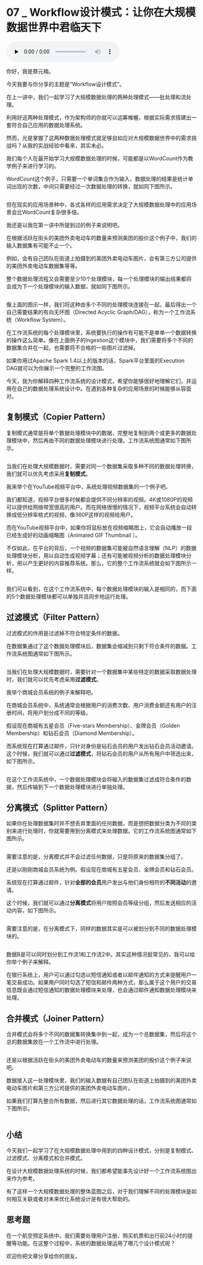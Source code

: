 # 07 _ Workflow设计模式：让你在大规模数据世界中君临天下

<audio id="audio" title="07 | Workflow设计模式：让你在大规模数据世界中君临天下" controls="" preload="none"><source id="mp3" src="https://static001.geekbang.org/resource/audio/5a/94/5a07fa5ef2cd43cc74a419763df7c994.mp3"></audio>

你好，我是蔡元楠。

今天我要与你分享的主题是“Workflow设计模式”。

在上一讲中，我们一起学习了大规模数据处理的两种处理模式——批处理和流处理。

利用好这两种处理模式，作为架构师的你就可以运筹帷幄，根据实际需求搭建出一套符合自己应用的数据处理系统。

然而，光是掌握了这两种数据处理模式就足够自如应对大规模数据世界中的需求挑战吗？从我的实战经验中看来，其实未必。

我们每个人在最开始学习大规模数据处理的时候，可能都是以WordCount作为教学例子来进行学习的。

WordCount这个例子，只需要一个单词集合作为输入，数据处理的结果是统计单词出现的次数，中间只需要经过一次数据处理的转换，就如同下图所示。

<img src="https://static001.geekbang.org/resource/image/1b/9c/1b82384d37d37653721613e49933359c.jpg" alt="">

但在现实的应用场景种中，各式各样的应用需求决定了大规模数据处理中的应用场景会比WordCount复杂很多倍。

我还是以我在第一讲中所提到过的例子来说明吧。

在根据活跃在街头的美团外卖电动车的数量来预测美团的股价这个例子中，我们的输入数据集有可能不止一个。

例如，会有自己团队在街道上拍摄到的美团外卖电动车图片，会有第三方公司提供的美团外卖电动车数据集等等。

整个数据处理流程又会需要至少10个处理模块，每一个处理模块的输出结果都将会成为下一个处理模块的输入数据，就如同下图所示。

<img src="https://static001.geekbang.org/resource/image/bb/a7/bb5bac6c66bca6c3d16172046a84e5a7.jpg" alt="">

像上面的图示一样，我们将这种由多个不同的处理模块连接在一​​起，最后得出一个自己需要结果的有向无环图（Directed Acyclic Graph/DAG），称为一个工作流系统（Workflow System）。

在工作流系统的每个处理模块里，系统要执行的操作有可能不是单单一个数据转换的操作这么简单。像在上面例子的Ingestion这个模块中，我们需要将多个不同的数据集合并在一起，也需要将不合格的一些图片过滤掉。

如果你用过Apache Spark 1.4以上的版本的话，Spark平台里面的Execution DAG就可以为你展示一个完整的工作流图。

今天，我为你解释四种工作流系统的设计模式，希望你能够很好地理解它们，并运用在自己的数据处理系统设计中。在遇到各种复杂的应用场景的时候能够从容面对。

## 复制模式（Copier Pattern）

复制模式通常是将单个数据处理模块中的数据，完整地复制到两个或更多的数据处理模块中，然后再由不同的数据处理模块进行处理。工作流系统图通常如下图所示。

<img src="https://static001.geekbang.org/resource/image/5f/3b/5fa7f641e5d2fd2ca79644c3e3a04f3b.jpg" alt="">

当我们在处理大规模数据时，需要对同一个数据集采取多种不同的数据处理转换，我们就可以优先考虑采用**复制模式**。

我来举个在YouTube视频平台中，系统处理视频数据集的一个例子吧。

我们都知道，视频平台很多时候都会提供不同分辨率的视频。4K或1080P的视频可以提供给网络带宽很高的用户。而在网络很慢的情况下，视频平台系统会自动转换成低分辨率格式的视频，像360P这样的视频给用户。

而在YouTube视频平台中，如果你将鼠标放在视频缩略图上，它会自动播放一段已经生成好的动画缩略图（Animated GIF Thumbnail ）。

不仅如此，在平台的背后，一个视频的数据集可能被自然语言理解（NLP）的数据处理模块分析，用以自动生成视频字幕；还有可能被视频分析的数据处理模块分析，用以产生更好的内容推荐系统。那么，它的整个工作流系统就会如下图所示一样。

<img src="https://static001.geekbang.org/resource/image/33/b9/3353788330d777c427d07d2b1d65e5b9.jpg" alt="">

我们可以看到，在这个工作流系统中，每个数据处理模块的输入是相同的，而下面的5个数据处理模块都可以单独并且同步地运行处理。

## 过滤模式（Filter Pattern）

过滤模式的作用是过滤掉不符合特定条件的数据。

在数据集通过了这个数据处理模块后，数据集会缩减到只剩下符合条件的数据。工作流系统图通常如下图所示。

<img src="https://static001.geekbang.org/resource/image/2e/6c/2ed81b389597b6de86300ef19f95bb6c.jpg" alt="">

当我们在处理大规模数据时，需要针对一个数据集中某些特定的数据采取数据处理时，我们就可以优先考虑采用**过滤模式**。

我举个商城会员系统的例子来解释吧。

在商城会员系统中，系统通常会根据用户的消费次数、用户消费金额还有用户的注册时间，将用户划分成不同的等级。

假设现在商城有五星会员（Five-stars Membership）、金牌会员（Golden Membership）和钻石会员（Diamond Membership）。

而系统现在打算通过邮件，只针对身份是钻石会员的用户发出钻石会员活动邀请。这个时候，我们就可以通过**过滤模式**，将钻石会员的用户从所有用户中筛选出来，如下图所示。

<img src="https://static001.geekbang.org/resource/image/47/0f/47498fc9b2d41c59ffb286d84c4f220f.jpg" alt="">

在这个工作流系统中，一个数据处理模块会将输入的数据集过滤成符合条件的数据，然后传输到下一个数据处理模块进行单独处理。

## 分离模式（Splitter Pattern）

如果你在处理数据集时并不想丢弃里面的任何数据，而是想把数据分类为不同的类别来进行处理时，你就需要用到分离模式来处理数据。它的工作流系统图通常如下图所示。

<img src="https://static001.geekbang.org/resource/image/f2/93/f2e872adf258737f35a9121cf89fad93.jpg" alt="">

需要注意的是，分离模式并不会过滤任何数据，只是将原来的数据集分组了。

还是以刚刚商城会员系统为例。假设现在商城有五星会员、金牌会员和钻石会员。

系统现在打算通过邮件，针对**全部的会员**用户发出与他们身份相符的**不同活动**的邀请。

这个时候，我们就可以通过**分离模式**将用户按照会员等级分组，然后发送相应的活动内容，如下图所示。

<img src="https://static001.geekbang.org/resource/image/c5/85/c5d84c2aab2e02cc6e1d2e9f7c40e185.jpg" alt="">

需要注意的是，在分离模式下，同样的数据其实是可以被划分到不同的数据处理模块的。

<img src="https://static001.geekbang.org/resource/image/8b/15/8b8061a5947b7d7e32fe832290e1ab15.jpg" alt="">

数据B是可以同时划分到工作流1和工作流2中。其实这种情况挺常见的，我可以给你举个例子来解释。

在银行系统上，用户可以通过勾选以短信通知或者以邮件通知的方式来提醒用户一笔交易成功。如果用户同时勾选了短信和邮件两种方式，那么属于这个用户的交易信息既会通过短信通知的数据处理模块来处理，也会通过邮件通知数据处理模块来处理。

## 合并模式（Joiner Pattern）

合并模式会将多个不同的数据集转换集中到一起，成为一个总数据集，然后将这个总的数据集放在一个工作流中进行处理。

<img src="https://static001.geekbang.org/resource/image/a4/4e/a4827ed21e8af58d30371e8ecf1e744e.jpg" alt="">

还是以根据活跃在街头的美团外卖电动车的数量来预测美团的股价这个例子来说吧。

数据接入这一处理模块里，我们的输入数据有自己团队在街道上拍摄到的美团外卖电动车图片和第三方公司提供的美团外卖电动车图片。

如果我们打算先整合所有数据，然后进行其它数据处理的话，工作流系统图通常如下图所示。

<img src="https://static001.geekbang.org/resource/image/1c/ed/1c4bc9aaebc908633da174ba847999ed.jpg" alt="">

## 小结

今天我们一起学习了在大规模数据处理中用到的四种设计模式，分别是复制模式、过滤模式、分离模式和合并模式。

在设计大规模数据处理系统的时候，我们都希望能事先设计好一个工作流系统图出来作为参考。

有了这样一个大规模数据处理的整体蓝图之后，对于我们理解不同的处理模块是如何相互关联或者对未来优化系统设计是有很大帮助的。

## 思考题

在一个航空预定系统中，我们需要处理用户注册、购买机票和出行前24小时的提醒等功能。在这整个过程中，系统的数据处理运用了哪几个设计模式呢？

欢迎你把文章分享给你的朋友。


